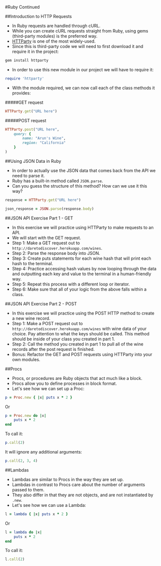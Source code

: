 #Ruby Continued

##Introduction to HTTP Requests
- In Ruby requests are handled through cURL.
- While you can create cURL requests straight from Ruby, using gems (third-party modules) is the preferred way.
- [HTTParty](https://github.com/jnunemaker/httparty) is one of the most widely-used.
- Since this is third-party code we will need to first download it and require it in the project:

```ruby
gem install httparty
```

- In order to use this new module in our project we will have to require it:

```ruby
require 'httparty'
```

- With the module required, we can now call each of the class methods it provides:

#####GET request

```ruby
HTTParty.get("URL here")
```

#####POST request

```ruby
HTTParty.post("URL here", 
	query: {
		name: "Arun's Wine",
		region: "California"
	}
)
```

##Using JSON Data in Ruby
- In order to actually use the JSON data that comes back from the API we need to parse it.
- Ruby has a built-in method called `JSON.parse`.
- Can you guess the structure of this method? How can we use it this way?

```ruby
response = HTTParty.get("URL here")

json_response = JSON.parse(response.body)
```

##JSON API Exercise Part 1 - GET
- In this exercise we will practice using HTTParty to make requests to an API.
- We will start with the GET request.
- Step 1: Make a GET request out to `http://daretodiscover.herokuapp.com/wines`.
- Step 2: Parse the response body into JSON.
- Step 3: Create puts statements for each wine hash that will print each hash to the terminal.
- Step 4: Practice accessing hash values by now looping through the data and outputting each key and value to the terminal in a human-friendly way.
- Step 5: Repeat this process with a different loop or iterator.
- Step 6: Make sure that all of your logic from the above falls within a class.

##JSON API Exercise Part 2 - POST
- In this exercise we will practice using the POST HTTP method to create a new wine record.
- Step 1: Make a POST request out to `http://daretodiscover.herokuapp.com/wines` with wine data of your choice. Pay attention to what the keys should be called. This method should be inside of your class you created in part 1.
- Step 2: Call the method you created in part 1 to pull all of the wine records after the post request is finished.
- Bonus: Refactor the GET and POST requests using HTTParty into your own modules.

##Procs
- Procs, or procedures are Ruby objects that act much like a block.
- Procs allow you to define processes in block format.
- Let's see how we can set up a Proc:

```ruby
p = Proc.new { |x| puts x * 2 }
```

Or

```ruby
p = Proc.new do |x|
	puts x * 2
end
```

To call it:

```ruby
p.call(2)
```

It will ignore any additional arguments:

```ruby
p.call(2, 3, 4)
```

##Lambdas
- Lambdas are similar to Procs in the way they are set up.
- Lambdas in contrast to Procs care about the number of arguments passed to them.
- They also differ in that they are not objects, and are not instantiated by `.new`.
- Let's see how we can use a Lambda:

```ruby
l = lambda { |x| puts x * 2 }
```

Or

```ruby
l = lambda do |x|
	puts x * 2
end
```

To call it:

```ruby
l.call(2)
```